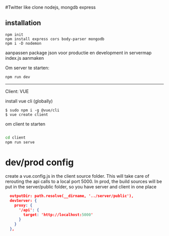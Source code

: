 #Twitter like clone
nodejs,
mongdb
express


## installation
```
npm init
npm install express cors body-parser mongodb
npm i -D nodemon
```

aanpassen package json voor productie en development
in servermap index.js aanmaken

Om server te starten:
```bash
npm run dev
```

 -----


 Client: VUE

 install vue cli (globally)
 ```
$ sudo npm i -g @vue/cli
$ vue create client

```
om client te starten
```bash

cd client
npm run serve
```

# dev/prod config
create a vue.config.js in the client source folder. This will take care of rerouting the api calls to a local port 5000.
In prod, the build sources will be put in the server/public folder, so you have server and client in one place

```json
  outputDir: path.resolve(__dirname, '../server/public'),
  devServer: {
    proxy: {
      '/api': {
        target: 'http://localhost:5000'
      }
    }
  },
```


